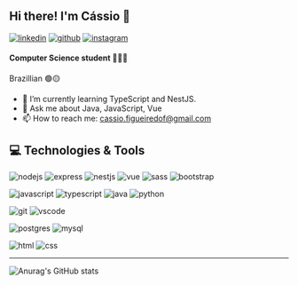 ## Hi there! I'm Cássio 👋

[![linkedin](https://img.shields.io/badge/linkedin-%230077B5.svg?&style=for-the-badge&logo=linkedin&logoColor=white)](https://www.linkedin.com/in/c%C3%A1ssio-figueiredo-938a241a3/) [![github](https://img.shields.io/badge/github-%23121011.svg?&style=for-the-badge&logo=github&logoColor=white)](https://github.com/CassioFig) [![instagram](https://img.shields.io/badge/Instagram-E4405F?style=for-the-badge&logo=instagram&logoColor=white)](https://www.instagram.com/cassio_fig/)

<!--
**CassioFig/cassiofig** is a ✨ _special_ ✨ repository because its `README.md` (this file) appears on your GitHub profile.

Here are some ideas to get you started:

- 🔭 I’m currently working on ...
- 🌱 I’m currently learning ...
- 👯 I’m looking to collaborate on ...
- 🤔 I’m looking for help with ...
- 💬 Ask me about ...
- 📫 How to reach me: ...
- 😄 Pronouns: ...
- ⚡ Fun fact: ...
-->

#### Computer Science student 👨🏼‍💻
Brazillian 🟢🟡

<!--
- 🔭 I’m currently working on ...
-->
- 🌱 I’m currently learning TypeScript and NestJS.
- 💬 Ask me about Java, JavaScript, Vue
- 📫 How to reach me: cassio.figueiredof@gmail.com

## 💻  Technologies & Tools
![nodejs](https://img.shields.io/badge/Node.js-43853D?style=for-the-badge&logo=node.js&logoColor=white) ![express](https://img.shields.io/badge/Express.js-404D59?style=for-the-badge&logo=express&logoColor=white) ![nestjs](https://img.shields.io/badge/nestjs-%23E0234E.svg?&style=for-the-badge&logo=nestjs&logoColor=white) ![vue](https://img.shields.io/badge/Vue.js-35495E?style=for-the-badge&logo=vue.js&logoColor=4FC08) ![sass](https://img.shields.io/badge/Sass-CC6699?style=for-the-badge&logo=sass&logoColor=white) ![bootstrap](https://img.shields.io/badge/bootstrap-%23563D7C.svg?&style=for-the-badge&logo=bootstrap&logoColor=white)

![javascript](https://img.shields.io/badge/JavaScript-F7DF1E?style=for-the-badge&logo=javascript&logoColor=black) ![typescript](https://img.shields.io/badge/TypeScript-007ACC?style=for-the-badge&logo=typescript&logoColor=white) ![java](https://img.shields.io/badge/Java-ED8B00?style=for-the-badge&logo=java&logoColor=white) ![python](https://img.shields.io/badge/Python-14354C?style=for-the-badge&logo=python&logoColor=white)

![git](https://img.shields.io/badge/Git-F05032?style=for-the-badge&logo=git&logoColor=white) ![vscode](https://img.shields.io/badge/Visual_Studio_Code-0078D4?style=for-the-badge&logo=visual%20studio%20code&logoColor=white)

![postgres](https://img.shields.io/badge/PostgreSQL-316192?style=for-the-badge&logo=postgresql&logoColor=white) ![mysql](https://img.shields.io/badge/MySQL-00000F?style=for-the-badge&logo=mysql&logoColor=white)

![html](https://img.shields.io/badge/HTML5-E34F26?style=for-the-badge&logo=html5&logoColor=white) ![css](https://img.shields.io/badge/CSS3-1572B6?style=for-the-badge&logo=css3&logoColor=white)

---
![Anurag's GitHub stats](https://github-readme-stats.vercel.app/api?username=CassioFig&show_icons=true&theme=dark)

